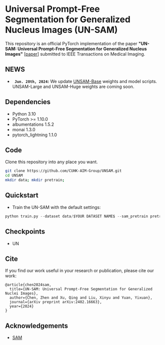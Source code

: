 # Universal Prompt-Free Segmentation for Generalized Nucleus Images (UN-SAM)
This repository is an official PyTorch implementation of the paper **"UN-SAM: Universal Prompt-Free Segmentation for Generalized Nucleus Images"** [[paper]()] submitted to IEEE Transactions on Medical Imaging.


## NEWS
* **` Jun. 28th, 2024`:** We update [UNSAM-Base](https://drive.google.com/file/d/1ngSKVB7i1v2SFt39ipYixezKe-7kNejN/view?usp=sharing) weights and model scripts. UNSAM-Large and UNSAM-Huge weights are coming soon.

## Dependencies
* Python 3.10
* PyTorch >= 1.10.0
* albumentations 1.5.2
* monai 1.3.0
* pytorch_lightning 1.1.0


## Code
Clone this repository into any place you want.
```bash
git clone https://github.com/CUHK-AIM-Group/UNSAM.git
cd UNSAM
mkdir data; mkdir pretrain;
```
## Quickstart 
* Train the UN-SAM with the default settings:
```python
python train.py --dataset data/$YOUR DATASET NAME$ --sam_pretrain pretrain/$SAM CHECKPOINT$
```
## Checkpoints
* UN

## Cite
If you find our work useful in your research or publication, please cite our work:
```
@article{chen2024sam,
  title={UN-SAM: Universal Prompt-Free Segmentation for Generalized Nuclei Images},
  author={Chen, Zhen and Xu, Qing and Liu, Xinyu and Yuan, Yixuan},
  journal={arXiv preprint arXiv:2402.16663},
  year={2024}
}
```


## Acknowledgements
* [SAM](https://github.com/facebookresearch/segment-anything)
